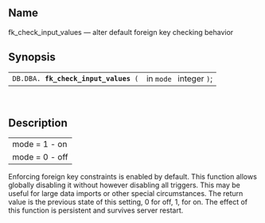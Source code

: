 <div id="fn_fk_check_input_values" class="refentry">

<div class="titlepage">

</div>

<div class="refnamediv">

## Name

fk_check_input_values — alter default foreign key checking behavior

</div>

<div class="refsynopsisdiv">

## Synopsis

<div id="fsyn_fk_check_input_values" class="funcsynopsis">

|                                           |                         |
|-------------------------------------------|-------------------------|
| `DB.DBA. `**`fk_check_input_values`**` (` | in `mode ` integer `)`; |

<div class="funcprototype-spacer">

 

</div>

</div>

</div>

<div id="desc_fk_check_input_values" class="refsect1">

## Description

|                |
|----------------|
| mode = 1 - on  |
| mode = 0 - off |

Enforcing foreign key constraints is enabled by default. This function
allows globally disabling it without however disabling all triggers.
This may be useful for large data imports or other special
circumstances. The return value is the previous state of this setting, 0
for off, 1, for on. The effect of this function is persistent and
survives server restart.

</div>

</div>
